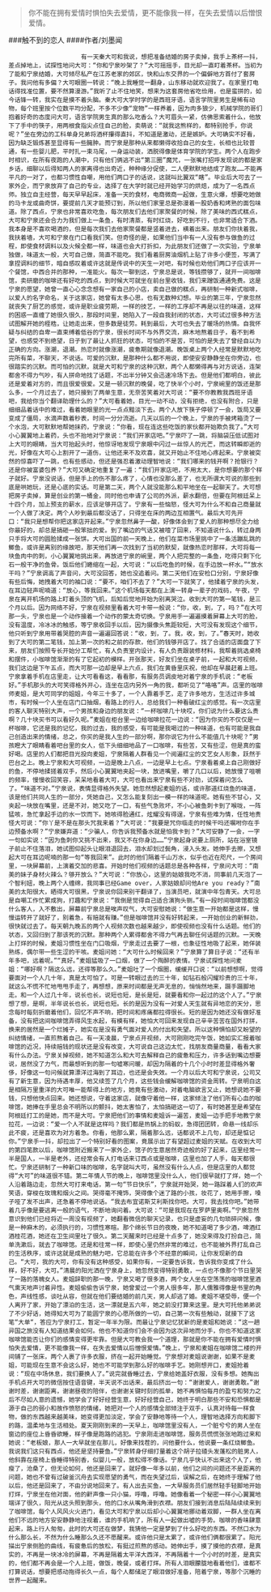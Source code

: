 > 你不能在拥有爱情时惧怕失去爱情，更不能像我一样，在失去爱情以后憎恨爱情。

###触不到的恋人
####作者/刘墨闻

						有一天秦大可和我说，想把准备结婚的房子卖掉，我手上茶杯一抖，差点掉地上，试探性地问大可：“你和宁泉吵架了？”大可摇摇手，目光却一直盯着茶杯。当初为了能和宁泉结婚，大可倾尽私产在江苏老家的郊区，快和山东交界的一个偏僻地方首付了套房子。我问他有多偏？大可眼圈一转说：“晚上我睡觉一翻身，山东移动就欢迎我了。在家里打电话得找准位置，要不然算漫游。”我听了止不住地笑，想来为这套房他省吃俭用，也是蛮拼的，如今话锋一转，我实在是摸不着头脑。秦大可大学时学的是西班牙语，语言学院里男生是稀有动物，每个班里按个位数平均分配，不多不少像“宠物”一样养着，因为肉多狼少，机械学院的哥们抱着好奇的态度问大可，语言学院男生真的那么吃香么？大可眉头一紧，仿佛思索着什么，他放下了手中的筷子，用两根食指尖点住自己的脸，卖萌说：“就我这熊样的，都特别抢手，你说呢？”坐在旁边的工科单身兄弟将酒杯攥得直抖，不知道是激动，还是嫉妒。大可确实不好看，因为缺乏锻炼甚至显得有一些臃肿。而宁泉是那种从来都懒得收拾自己的女生，长相也比较普通，有一些婴儿肥，平时扎一束马尾，一身运动装，洒脱得像是体育学院的学生。两个人在跑步时相识，在所有夜跑的人潮中，只有他们俩逃不出“第三圈”魔咒，一张嘴打招呼发现说的都是家乡话，细聊以后得知两人的家离得也出奇近，种种缘分促使，二人便默默地结成了跑友……不能再平凡的一对了，也都习惯性自嘲，用他们两口子的话说，这就叫比翼双“瞎”。毕业后大可去了一家外企，而宁泉放弃了自己的专业，选择了在大学时就已经开始学习的烘焙，成为了一名西点师。独立自主经营，每天早早起床，准备一天的食材，电商微商一起做，生意火爆，想要吃她做的马卡龙或曲奇饼，要提前几天才能预订到，所以他们家里总是弥漫着一股奶香和烤熟的面包味道。除了西点，宁泉也非常喜欢吃鱼，每次朋友们去他们家聚餐的时候，除了美味的西式糕点，大可和宁泉还会合力为我们做上一条鱼，有时清蒸，有时红烧，好吃到不行，也非常适合下酒。我本身是不喜欢喝酒的，但是每次我们去他家聚餐都是竖着进去，横着出来。朋友们你扶着我，我扶着墙，大可和宁泉在门口看我们笑。但奇怪的是，如果他们当中有一人没有参与做鱼的过程，即使食材调料以及火候全都一样，味道也会大打折扣，为此朋友们还做了一次实验，宁泉单独做，味道太一般，大可自己做，简直不能吃。我们看着厨房油烟机上贴了许多小便签，写满了拿捏调料的细节，暗自感叹着或许这就是传说中的天生一对吧，有时候也劝他们两口子应该开一个餐馆，中西合并的那种，一准能火。每次一聊到这，宁泉总是说，等钱攒够了，就开一间咖啡馆，卖研磨的咖啡还有好吃的西点，到时候大可就坐在前台里收钱，我们来蹭饭通通免费。这是宁泉的愿望，她曾一直心心念念想有一家自己的小店，卖自己做的糕点，再研制一种新式咖啡，以爱人的名字命名，关于这家店，她曾有太多心思，也有无数种幻想。毕业的第三年，宁泉忽然就丧失了厨艺的感觉，或许是职业疲劳期，一样的技艺，一样的工序却不再是以往的味道，这样的困惑一直缠了她很久很久，那段时间里，她陷入了一段自我封闭的状态，大可试过很多种方法试图解开她的桎梏，让她走出来，但多数是徒劳。耗到最后，大可也失去了暖场的热情。自我怀疑与纠结的自卑一直束缚着低谷的宁泉，很长时间不与外界交流，麻木地熬着日子，看不到希望，也感受不到绝望，日子到了最让人抓狂的状态，可怕的不是苦，可怕的是失去了曾经自以为正确的方向。涨潮，退潮。热恋时就像涨潮，疲惫期就像退潮。晚饭桌上两个人经常是默默地吃完所有菜，不聊天，不说话。可爱的沉默，是那种什么都不用说，即使安安静静坐在你旁边，也很踏实的沉默。而可怕的沉默，就是大可和宁泉的这种沉默，两个人都懒得再与对方说话，连架都舍不得力气吵，有人拼命地找了话题，不出半分钟又会迅速冷场下去。但是他们都明白，彼此还是爱着对方的，而且很爱很爱。又是一顿沉默的晚餐，吃了快半个小时，宁泉碗里的饭还是那么多，一个月过去了，她只接到了两单生意，无奈苦笑着对大可说：“要不你教教我西班牙语吧，我给你当个翻译助理什么的？”大可看着她，目光一动不动，没有拒绝，也没有附合，只是细细品着话中的难过，看着她眼里的光一点点黯淡下去。两个人放下筷子停顿了一会，饭局又要变成了僵局，水滴声数着秒表，时间一分分流逝。几天以后的一个晚上，宁泉的手被烤箱烫了一个水泡，大可默默地帮她抹药，宁泉说：“你看，现在连这些吃饭的家伙都开始欺负我了。”大可小心翼翼地上着药，头也不抬地对宁泉说：“我们开家店吧。”宁泉吓了一跳，将脑袋压低试图对上大可的眼睛，当大可抬起头时，他惊讶地发现宁泉眼中闪过一丝惊人的光芒，而这转瞬即逝的光，好像在大可心上割开了一道伤，让他还来不及欢喜，就又开始止不住地心疼起来。宁泉被突然的惊喜吓了一跳，也有些感动，但还是强忍着激动理智地说：“我们哪来的钱开啊？抢银行？还是你被富婆包养？”大可又确定地重复了一遍：“我们开家店吧，不用太大，是你想要的那个样子就好。宁泉没说话，但是手上的伤不那么疼了，心情也没那么差了，也无所谓大可说的那些到底是哄她玩，还是心底的实话。可是第二天，两个人就没能那么和平地坐在一起聊天了。大可想把房子卖掉，算是创业的第一桶金，同时他也申请了公司的外派，薪水翻倍，但要在阿根廷呆上十四个月，加上预支的薪水，应该足够开店了。宁泉有一些恼怒，怪大可为什么不和自己商量就一个人做了决定。两个人吵到最后都没话了，只得坐在床的两边互相置气。最后大可先开口：“我只是想帮你把这家店开起来。”宁泉忽然鼻子一酸，好像体会到了爱人的那种想尽全力给你最好的，却总是搞砸一般笨拙的爱。到了嘴边的气话又被噎了回来，不知道说什么，转过身两只手将大可的圆脸揉成一张饼。大可出国的前一天晚上，他们在菜市场里挑中了一条活蹦乱跳的鲫鱼，或许是离别的缘故吧，那天他们再一次找到了当初的默契，就像热恋时那样，大可将每一块鱼肉中的刺，小心翼翼地挑出来，再放进宁泉的碗里，两个人把完整的一条鱼，吃得只剩下化石一般干净的鱼骨。饭后他们蜷缩在一起，大可说：“以后吃鱼的时候，在手边放一杯水。”“放水干吗？”宁泉调高了声音问，大可没回答，她也没追着问。第二天他们在安检口分别，宁泉好像有些后悔，她拽着大可的袖口说：“要不，咱们不去了？”大可一下就笑了，他揉着宁泉的头发，在耳边轻声呢喃道：“放心，等我回来。”这个机场每天都在上演一转身一辈子的戏码，午夜，宁泉在离开机场的路上盯着头顶的飞机，后知后觉地开始为别离哭泣。收到大可的第一笔钱，是三个月以后。因为网络不好，宁泉在视频里看着大可卡带一般说：“你，收，到，了，吗？”在大可那一头，宁泉也是一个动作接着一个动作的蒙太奇切换。宁泉用手一遍遍摸着屏幕上大可的脸，没有温度，冷冰冰的触感，等宁泉收回手以后，因为摄像头焦距较短，大可没有发现这个细节，他只听到宁泉用带着哭腔的声音一遍遍回答说：“收，到，了。我，收，到，了。”春天时，她收到了大可的第二笔钱，加上第一次的和之前的存款，他们的钱够开店了。找了合适的店面盘了下来，朋友们按照专长开始分工帮忙，有人负责室内设计，有人负责跟装修材料，我帮着挑选桌椅和摆件，小咖啡馆渐渐的有了它起初的模样。开张那天，好友们坐在桌子前，一起和大可视频，我们这边是下午五点，而大可那一边却是早上六点，我们在黄昏里庆祝，他却在早晨赶着上班。宁泉拿着手机在店里走，让大可看看这，看看那，有服务员调皮地对着宁泉的手机说：“老板好。”手机那头的大可笑得格外开心，连坐在店内另外一角的我，都听见了“咯咯”声。店里的咖啡师麦姐，是大可同学的姐姐，今年三十多了，一个人靠着手艺，走了许多地方，生活过许多城市，有时候一个人坐在店门口抽烟，看路上的行人，总给我们一种看破红尘的感觉。有一次店里的客人聊天特别大声，一个男孩和身边的朋友说：“一杯咖啡几十块哎，你们说为什么要这么贵啊？几十块买书可以看好久呢。”麦姐在柜台里一边给咖啡拉花一边说：“因为你买的不仅仅是一杯咖啡，它还是我的记忆，我的过去，我的感受，有可能是我喝过的一种味道，也有可能是我自己创造出来的情绪，总之，你买的是我人生的一部分啊，那你说它为什么不能值几十块呢？”男孩瞪大了眼睛看着吧台里的女人，低下头细细地品了一口咖啡，有些苦，又有些涩，但是真的蛮好喝。店里的人们都把目光投向麦姐，宁泉隔着人群看见一个阅遍红尘的文艺女人形象，跃然于巴台之上。晚上宁泉和大可视频，一边是晚上八点，一边是早上七点。宁泉看着桌上自己刚做好的鱼，不停地揉搓着双手，然后小心翼翼地夹起一块，放进嘴里，嚼了几口以后，她放慢了咀嚼的频率，慢慢收回笑容，呆呆地看着大可，大可也看出来宁泉有些不对劲，试探着问怎么了。“味道不对。”宁泉说，表情显得格外失望。她忽然想起麦姐的话，或许那道红烧鱼的味道，该是他们共同人生的一部分，凭她自己，又怎么能复刻出一模一样的味道呢。她有些不甘心，又夹起一块放在嘴里，还是不对，她又吃了一口，有些气急败坏，不小心被鱼刺卡到了喉咙，一阵猛咳，急忙拿起手边的水一饮而下。她咳得脸通红，炫耀没有得逞，宁泉有些难为情，任性地责怪大可说：“你丫是不是在那头咒我来着？”大可说：“我要是咒你临走的时候干吗还嘱咐你在手边预备水啊？”宁泉嫌弃道：“少骗人，你告诉我预备水就是怕我卡到？”大可安静了一会，一字一句如实说：“因为鱼刺你又挑不出来，我又不在你身边……”宁泉起身说要上厕所，站在浴室镜子前止不住落泪，她试图仰起头让眼泪退回去，泪水却划过鬓角，浸入头发。她伸手去擦，又想起大可在耳边呢喃的那一句“等我回来”。此时的他们隔着千山万水，似乎也近在咫尺，一个房间里，一块屏幕前，上演着交加的悲喜。开始时他们视频的话题总是各种各样，宁泉问大可：“南美的妹子身材火辣么？够开放么？”大可说：“你放心，这里的姑娘我吃不消，同事前几天泡了一个智利妞，晚上两个人缠绵，我同事已经Game over，人家姑娘却问他Are you ready？”南美的太阳很大，晒得大可很黑，宁泉说你回来别干翻译了，当演员吧，就演中年包青天。大可总是自嘲工作忙累成狗，打趣和宁泉说：“我倒是觉得自己适合演狗头铡。”有一段时间咖啡馆都没什么客人，入不敷出，屏幕前宁泉总是唉声叹气，大可安慰她说：“做生意一开始都是这样，慢慢运转开了就好了，别着急，有赔就有赚。”但是咖啡馆并没有好转起来，一开始创业的新鲜劲，很快就过去了。每天朝九晚五的两个人视频次数也越来越少，即使视频也没有什么话题。他们的状态，又回归到了那该死的沉默。那种两个人累得都舍不得力气再去聊任何话题的沉默。一天晚上打烊的时候，麦姐习惯性坐在门口吸烟，宁泉走过去要了一根，也象征性地吸了起来，她佯装熟练，偶尔带一些生涩的干咳。麦姐问她：“大可什么时候回来？”宁泉算了算日子说：“还有半年多吧，远着呢。”“真好。”麦姐猛吸了一口烟，做了一个陶醉的表情。宁泉试探性地问麦姐：“哪好啊？隔这么远，还得等那么久。”麦姐吐了一个烟圈，缓缓开口说：“以前想想啊，觉得要面对一个人几十年，真是太可怕了。可是一转眼过去的三十年，如钻石般闪耀珍贵的三十年，就这么不慌不忙地甩甩手走了，再想想，原来时间都是无声无息的，悄悄然地来，蹑手蹑脚地走。和一个人过几十年，说长也长，说短也短，是长是短，就要看和你一起过的这个人了。”宁泉想了想，是啊，半年说长也长，说短也短。长的是因为没有一对爱人天生就有异地恋的天分，思念每时每刻折磨着他们，回忆不声不响，把时间和疼痛都拉得很长。短的是因为她还没有做好准备，没有把这间咖啡馆弄得风生水起，有模有样，她怕大可回来发现自己辛辛苦苦在国外打拼，换来的居然是一个烂摊子，她实在是没有勇气面对爱人的付出和失望。所以这种惧怕却又盼望的纠结情绪，一直煎熬着自己。有一天凌晨，宁泉点开视频，大可刚刚吃完午饭，她如实汇报着咖啡馆的近况，持续赔钱的现状还是没有改变，大可说自己这边太忙，找朋友商量商量，看看大家有什么办法。宁泉关掉视频，她不知道怎么和大可去解释自己的疲惫和压力，许多话到嘴边想要说，居然没了力气，而最想听到的那一句嘘寒问暖，却因为隔着的十几个小时时差显得格外奢侈，好像这一句问候就算漂洋过海到了耳边，也还是会失效。一个月以后大可和宁泉说，公司又有了新生意，因为待遇丰厚，他又续签了几个月，这些钱会缓解咖啡馆的资金周转。宁泉明白这是相隔万里重洋的大可唯一能帮得上的地方，她竟有些激动，对着电脑欲言又止，她想说她不要钱，只想他快点回来。她还想说，守着这家店，就像守着他一样，这家倾注了他们所有心血的咖啡馆，她捧在手里总会不明所以的颤抖，她太害怕了，太怕搞砸这一切了，有时她甚至是希望在阿根廷打工的是她，而不是大可。宁泉把他们的事情和麦姐诉一遍苦，麦姐一边手把手地教宁泉拉花，一边说：“爱一个人不就是这样吗？我们都是热锅上的蚂蚁，急得团团转，命悬一线却乐此不疲，还是喜欢为对方着急。你看，他那么累，隔着那么远，话都说不上几句，却还是惦记你。”宁泉手一抖，却拉出了一个特别好看的图案，竟展示出了有望超过麦姐的天赋。在收到大可的第四笔款以后，咖啡馆附近搬来了一家外企，馆子的生意居然奇迹般的好了起来，店里经常一半是国人，一半是老外，还经常会有人打电话来订西点或是咖啡，店里也加了人手，每天都很忙。宁泉还研制了一种新口味的咖啡，名字就叫大可，虽然没有什么人点，但是店里的人都觉得“大可”的味道很不错。第二年情人节的晚上，咖啡馆里没什么人，他们很早就打了烊，她一个人沿着路边走，忽然大可打来电话，第一句“节日快乐”，宁泉就开始哭，她一路踩着人们的欢声笑语，穿梭在玫瑰和烟火之间。哭得毫不掩饰，哭得像个迷了路的小孩，妆花了，她用手擦，嗓子哑了发不出声，还急着不停地说话。“我去布宜诺斯艾利斯找你吧。大可，我去找你吧。”她带着几乎像是要逃离一般的语气，不断地询问着。大可说：“可是我现在在罗萨里奥啊。”宁泉忽然意识到他们已经将近一周没有视频了，她翻看微信的聊天记录，也只是虚妄的几句琐碎问候，像是一种麻木的，必须执行的，习惯性寒暄。那个绵长节日的夜晚，她不知道喝了多少酒，啤酒红酒桂花酒，她还在卫生间里吐了很久。第二天醒来时已经是十点多了，她没来得及打扮自己，简单洗漱后，就去了咖啡馆。还是和往常一样，即使心里仍然非常的难过，也不能被外界打乱自己的生活秩序，或许这就是成熟的魅力吧，它总能在许多个不经意的瞬间，让你发现新的自己。“大可，我的大可，你有没有这种感受，如果你有，一定要告诉我，告诉我你变成了什么样，好不好，大可。”清晨的阳光洒在宁泉身上，她忽然变得特别勇敢，一点也不像那个节日里哭了一路的落魄女人。麦姐辞职的那一晚，宁泉又喝了很多酒，两个女人坐在空荡荡的咖啡馆里酒气熏天地声讨着异性。麦姐偷偷告诉宁泉，她曾爱过一个男人很多年，那人儒雅得像是书里的角色，声线性感，谈吐从容，但就在他们要结婚的前几天，男人却逃了婚。麦姐不堪受辱，便一个人离开了家，开始了漂泊的生活，这一漂就是五六年，她之前没打算来这里。是大可托他弟弟说了不少好话，她得知大可为了能圆宁泉的心愿所做的一切，自己第一次有些触动，就接下了这笔“大单“，答应为宁泉打工，暂定一年半为限。而最让宁泉记忆犹新的是麦姐和她说：“这一趟异国之旅没有人知道结果会如何。他也不知道你们会不会因为这次异地而分手，你也不知道这家咖啡馆能否让你们的感情变得更牢靠。但是大可教会我一个道理，那就是你不能在拥有爱情时惧怕失去爱情，更不能像我一样，在失去爱情以后憎恨爱情。”晚上，宁泉和麦姐在咖啡馆二楼的开间铺了一张床，两个人裹了许多衣服，挤在一起开始睡觉。宁泉想对麦姐说谢谢，如果不是麦姐，可能现在生意不会这么好，她也不可能学到那么好的咖啡手艺。她刚想开口，麦姐抢着说：“现在中场休息，我们要换人了。”说完就昏睡过去，宁泉给她盖好衣服，没有多想。她掏出手机点开大可的微信按住语音键，半天说不出话来，最后挤出一句：“谢谢爱人，谢谢勇敢。”谢谢时差，谢谢距离，谢谢昼夜的陪伴，也谢谢关键时刻的孤单，她不再惧怕每月的盈亏和努力之后不尽如人意的遗憾，她学会了好好经营生意，好好经营自己，她终于明白那些不安和恐惧都是源于自己的弱小和故作愤怒的情绪，她把对一个人的感情全部倾注于双手，认真对待每一样食物，做的东西越来越美味，她变得更加淡定，学会了安静地等待一个人，理智地选择方向和脚下的路，温柔地与生活相处。夏天刚刚到来的一天早上，咖啡馆里没有人，一个脏兮兮的男人坐在窗边的座位上昏昏欲睡，样子像是跑路的逃犯。宁泉刚走进咖啡馆，服务员慌慌张张地跑过来和她说：“老板娘，那人一大早就坐在那儿，好像来找茬的，问他要什么，他说要一条红烧鲫鱼。我说我们这只有西点，他还是坚持要鱼。”宁泉转身仔细打量着这个胡子拉碴头发蓬松的脏男人，他斜靠在座椅上昏睡得特别香，似婴儿一般，放松得不像话。宁泉几乎快认不出来这个人了，他瘦了，沧桑了，但无论如何，他还是回来了。就好像一年多以前，他们之间的问题还不是距离的问题，她也不曾有过破釜沉舟去实现愿望的勇气，而在失望过后，误解之后，在她终于理解了他以后，他还是回来了，不由分说地回来了。有人出去买鱼，一大早服务员们居然轻手轻脚地开始打烊，宁泉坐在他对面，他的鼾声像一只小猫，呼噜，呼噜。她像看着一个秘密一样小心翼翼地端详了很久，阳光从这头照到那头，他的口水从嘴角滑到衣襟。朋友们接到消息后陆陆续续来到了咖啡馆，每个人风风火火进门，看见大可和宁泉以后却小心翼翼地挪动着双脚，一群人坐在离他们不远的地方安安静静地注视着，谁的手机响了，所有人一起做出嘘的手势。咖啡的香味肆意起来，路上行人匆匆，此时的大可还在做梦，我猜他一定是梦到了什么好吃的东西。不然口水为什么那么长，不然为什么睡那么久还不愿醒来。或许他只是太累了，或许他们俩都很累了。阳光描出宁泉侧脸的曲线，有疲惫后的放松，有挺过煎熬的感动。她伸出手，摸了摸他的衣襟，是真实的，不再是一块冰冷的屏幕，不再是隔着太平洋大西洋，不再隔着十一个小时的时差，是真实的，他们都不再会是一个人上班，做饭，晚餐，或者打烊。所有人泪眼朦胧地看着他们，谁都不打算说话，想要把感动拖得长久一点，每个人都储足了眼泪做好准备，陪着宁泉，等那个沉睡的世界一起醒来。			  		
